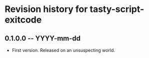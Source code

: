 # Revision history for tasty-script-exitcode

## 0.1.0.0 -- YYYY-mm-dd

* First version. Released on an unsuspecting world.

